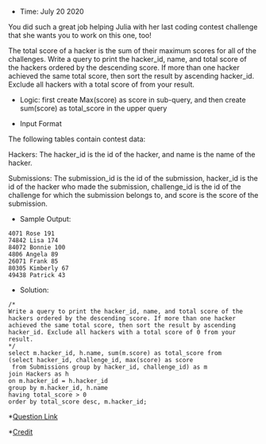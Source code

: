 * Time: July 20 2020

You did such a great job helping Julia with her last coding contest challenge that she wants you to work on this one, too!

The total score of a hacker is the sum of their maximum scores for all of the challenges. Write a query to print the hacker_id, name, and total score of the hackers ordered by the descending score. If more than one hacker achieved the same total score, then sort the result by ascending hacker_id. Exclude all hackers with a total score of  from your result.

* Logic: first create Max(score) as score in sub-query, and then create sum(score) as total_score in the upper query

* Input Format

The following tables contain contest data:

Hackers: The hacker_id is the id of the hacker, and name is the name of the hacker. 

Submissions: The submission_id is the id of the submission, hacker_id is the id of the hacker who made the submission, challenge_id is the id of the challenge for which the submission belongs to, and score is the score of the submission.

* Sample Output:

```
4071 Rose 191
74842 Lisa 174
84072 Bonnie 100
4806 Angela 89
26071 Frank 85
80305 Kimberly 67
49438 Patrick 43
```

* Solution:
```
/*
Write a query to print the hacker_id, name, and total score of the hackers ordered by the descending score. If more than one hacker achieved the same total score, then sort the result by ascending hacker_id. Exclude all hackers with a total score of 0 from your result.
*/
select m.hacker_id, h.name, sum(m.score) as total_score from
(select hacker_id, challenge_id, max(score) as score
 from Submissions group by hacker_id, challenge_id) as m 
join Hackers as h 
on m.hacker_id = h.hacker_id
group by m.hacker_id, h.name
having total_score > 0
order by total_score desc, m.hacker_id;

```
*[Question Link](https://www.hackerrank.com/challenges/contest-leaderboard/problem?h_r=next-challenge&h_v=zen)

*[Credit](https://nifannn.github.io/2017/10/24/SQL-Notes-Hackerrank-Contest-Leaderboard/)
